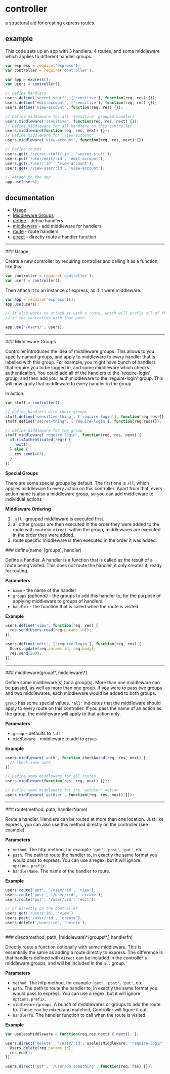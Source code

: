 # controller
a structural aid for creating express routes.

## example

This code sets up an app with 3 handlers, 4 routes, and some middleware which
applies to different handler groups.

```javascript
var express = require('express');
var controller = require('controller');

var app = express();
var users = controller();

// Define handlers
users.define('secret-stuff', ['sensitive'], function(req, res) {});
users.define('edit-account', ['sensitive'], function(req, res) {});
users.define('view-account', function(req, res) {});

// Define middleware for all 'sensitive' grouped handlers
users.middleware('sensitive', function(req, res, next) {});
// Define middleware for all handlers on this controller
users.middleware(function(req, res, next) {});
// Define middleware for 'view-account'
users.middleware('view-account', function(req, res, next) {})

// Define routes
users.get('/secret-stuff/:id', 'secret-stuff');
users.put('/user/edit/:id', 'edit-account');
users.get('/user/:id', 'view-account');
users.get('/view-user/:id', 'view-account');

// Attach to the app
app.use(users);
```

## documentation

* [Usage](#constructor)
* [Middleware Groups](#groups)
* [define](#define) - define handlers
* [middleware](#middleware) - add middleware for handlers
* [route](#route) - route handlers
* [direct](#direct) - directly route a handler function

---

<a name="constructor"/>
### Usage

Create a new controller by requiring controller and calling it as a function,
like this:

```javascript
var controller = require('controller');
var users = controller();
```

Then attach it to an instance of express, as if it were middleware:

```javascript
var app = require('express')();
app.use(users);

// It also works to attach it with a route, which will prefix all of the routes 
// in the controller with that path.

app.use('/users/', users);
```

---

<a name="groups"/>
### Middleware Groups

Controller introduces the idea of middleware groups. This allows to you specify
named groups, and apply to middleware to every handler that is labelled with
this group. For example, you might have bunch of handlers that require you to 
be logged in, and some middleware which checks authentication. You could add
all of the handlers to the 'require-login' group, and then add your auth
middleware to the 'reguire-login' group. This will now apply that middleware to
every handler in the group.

In action:
```javascript
var stuff = controller();

// define handlers with their groups
stuff.define('sensitive-thing', ['require-login'], function(req,res){});
stuff.define('secret-thing', ['require-login'], function(req,res){});

// define middleware for the group
stuff.middleware('require-login', function(req, res, next) {
  if (isAuthenticated(req)) {
    next();
  } else {
    res.send(403);
  }
})
```

__Special Groups__

There are some special groups by default. The first one is `all`, which applies
middleware to every action on this controller. Apart from that, every action
name is also a middleware group, so you can add middleware to individual actions

__Middleware Ordering__

1. `'all'` grouped middleware is executed first.
2. all other groups are then executed in the order they were added to the route
   with `route` or `direct`. within the group, middlewares are executed in the
   order they were added.
3. route specific middleware is then executed in the order it was added.


<a name="define"/>
### define(name, [groups], handler)

Define a handler. A handler is a function that is called as the result of a
route being visited. This does not route the handler, it only creates it, ready
for routing. 

__Parameters__
* `name` - the name of the handler
* `groups` *(optional)* - the groups to add this handler to, for the purpose of
  applying middleware to groups of handlers.
* `handler` - the function that is called when the route is visited.

__Example__

```javascript
users.define('view', function(req, res) {
  res.send(Users.read(req.params.id));
});

users.define('edit', ['require-login'], function(req, res) {
  Users.update(req.params.id, req.body);
  res.send(200);
});
```

---

<a name="middleware"/>
### middleware(group\*, middleware\*)

Define some middleware(s) for a group(s). More than one middleware can be
passed, as well as more than one group. If you were to pass two groups and two
middlewares, each middleware would be added to both groups.

`group` has some special values. `'all'` indicates that the middleware should
apply to every route on this controller. If you pass the name of an action as
the group, the middleware will apply to that action only.

__Paramaters__
* `group` - defaults to `'all'`
* `middleware` - middleware to add to `group`.

__Example__

```javascript
users.middleware('auth', function checkAuthd(req, res, next) {
  // check some auth
});

// Define some middleware for all routes
users.middleware(function(res, req, next) {});

// Define some middleware for the 'getUser' action
users.middleware('getUser', function(req, res, next) {});
```

---

<a name="route"/>
### route(method, path, handlerName)

Route a handler. Handlers can be routed at more than one location. Just like
express, you can also use this method directly on the controller (see example).

__Parameters__
* `method`. The http method, for example `'get'`, `'post'`, `'put'`, etc.
* `path`. The path to route the handler to, in exactly the same format you would
  pass to express. You can use a regex, but it will ignore `options.prefix`.
* `handlerName`. The name of the handler to route.

__Example__
```javascript
users.route('get', '/user/:id', 'view');
users.route('post', '/user/:id', 'create');
users.route('put', '/user/:id', 'edit');

// or directly on the controller
users.get('/user/:id', 'view')
users.post('/user/:id', 'create');
users.delete('/user/:id', 'delete');
```

---

<a name="direct"/>
### direct(method, path, [middleware\*/groups\*,] handlerfn)

Directly route a function optionally with some middleware. This is essentially
the same as adding a route directly to express. The difference is that handlers
defined with `direct` can be included in the controller's middleware groups, and
will be included in the `all` group. 

__Paramaters__
* `method`. The http method, for example `'get'`, `'post'`, `'put'`, etc.
* `path`. The path to route the handler to, in exactly the same format you would
  pass to express. You can use a regex, but it will ignore `options.prefix`.
* `middleware/groups`. A bunch of middlewares or groups to add the route to.
  These can be mixed and matched, Controller will figure it out.
* `handlerfn`. The handler function to call when the route is visited.

__Example__
```javascript
var uselessMiddleware = function(req,res,next) { next(); };

users.direct('delete', '/user/:id', uselessMiddleware, 'require-login', function(req, res) {
  Users.delete(req.params.id);
  res.end();
});

users.direct('get', '/user/do-something', function(req, res) {});
```

